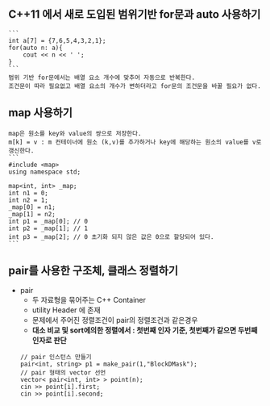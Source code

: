 ## C++11 에서 새로 도입된 범위기반 for문과 auto 사용하기
    ```
    int a[7] = {7,6,5,4,3,2,1};
    for(auto n: a){
        cout << n << ' ';
    }
    ```
    범위 기반 for문에서는 배열 요소 개수에 맞추어 자동으로 반복한다.   
    조건문이 따라 필요없고 배열 요소의 개수가 변하더라고 for문의 조건문을 바꿀 필요가 없다.  

## map 사용하기
    map은 원소를 key와 value의 쌍으로 저장한다.  
    m[k] = v : m 컨테이너에 원소 (k,v)를 추가하거나 key에 해당하는 원소의 value를 v로 갱신한다.
    ```
    #include <map>
    using namespace std;

    map<int, int> _map;
    int n1 = 0;
    int n2 = 1;
    _map[0] = n1;
    _map[1] = n2;
    int p1 = _map[0]; // 0
    int p2 = _map[1]; // 1
    int p3 = _map[2]; // 0 초기화 되지 않은 값은 0으로 할당되어 있다.
    ```

## pair를 사용한 구조체, 클래스 정렬하기
 - pair
   + 두 자료형을 묶어주는 C++ Container
   + utility Header 에 존재
   + 문제에서 주어진 정렬조건이 pair의 정렬조건과 같은경우
   + **대소 비교 및 sort에의한 정렬에서 : 첫번째 인자 기준, 첫번째가 같으면 두번째인자로 판단**
   ```
   // pair 인스턴스 만들기
   pair<int, string> p1 = make_pair(1,"BlockDMask");    
   // pair 형태의 vector 선언
   vector< pair<int, int> > point(n);
   cin >> point[i].first;
   cin >> point[i].second;
   ```